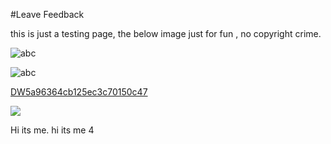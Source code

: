 #Leave Feedback

<div id="feedback-container"></div>
this is just a testing page,
the below image just for fun , no copyright crime.

![abc](../DevImages/Enfiled.jpg)

![abc](Images/DW5a963922d2f2b83b4ce3e9c6.png)


[DW5a96364cb125ec3c70150c47](Examples/DW5a96364cb125ec3c70150c47.cs)

![](https://images.pexels.com/photos/67636/rose-blue-flower-rose-blooms-67636.jpeg)

Hi its me. hi its me 4
